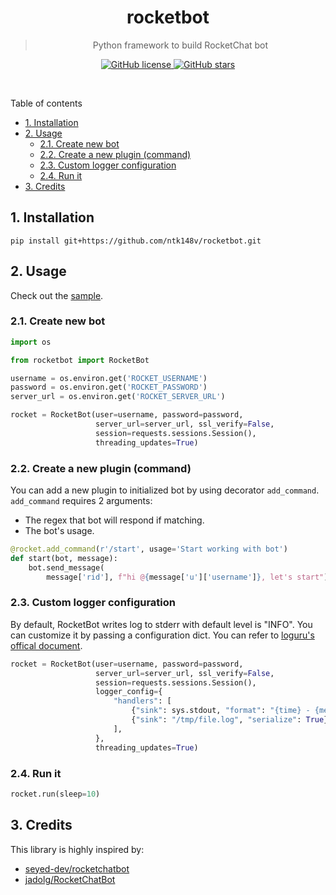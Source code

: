 <div align="center">
  <h1>rocketbot</h1>
  <blockquote align="center">
    Python framework to build RocketChat bot
  </blockquote>
  <p>
    <a href="https://github.com/ntk148v/rocketbot/blob/master/LICENSE">
      <img
        alt="GitHub license"
        src="https://img.shields.io/github/license/ntk148v/rocketbot?style=for-the-badge"
      />
    </a>
    <a href="https://github.com/ntk148v/rocketbot/stargazers">
      <img
        alt="GitHub stars"
        src="https://img.shields.io/github/stars/ntk148v/rocketbot?style=for-the-badge"
      />
    </a>
    <br />
  </p>
  <br />
</div>

Table of contents

- [1. Installation](#1-installation)
- [2. Usage](#2-usage)
  - [2.1. Create new bot](#21-create-new-bot)
  - [2.2. Create a new plugin (command)](#22-create-a-new-plugin-command)
  - [2.3. Custom logger configuration](#23-custom-logger-configuration)
  - [2.4. Run it](#24-run-it)
- [3. Credits](#3-credits)

## 1. Installation

```shell
pip install git+https://github.com/ntk148v/rocketbot.git
```

## 2. Usage

Check out the [sample](./sample.py).

### 2.1. Create new bot

```python
import os

from rocketbot import RocketBot

username = os.environ.get('ROCKET_USERNAME')
password = os.environ.get('ROCKET_PASSWORD')
server_url = os.environ.get('ROCKET_SERVER_URL')

rocket = RocketBot(user=username, password=password,
                   server_url=server_url, ssl_verify=False,
                   session=requests.sessions.Session(),
                   threading_updates=True)


```

### 2.2. Create a new plugin (command)

You can add a new plugin to initialized bot by using decorator `add_command`. `add_command` requires 2 arguments:

- The regex that bot will respond if matching.
- The bot's usage.

```python
@rocket.add_command(r'/start', usage='Start working with bot')
def start(bot, message):
    bot.send_message(
        message['rid'], f"hi @{message['u']['username']}, let's start")
```

### 2.3. Custom logger configuration

By default, RocketBot writes log to stderr with default level is "INFO". You can customize it by passing a configuration dict. You can refer to [loguru's offical document](https://loguru.readthedocs.io/en/stable/api/logger.html#loguru._logger.Logger.configure).

```python
rocket = RocketBot(user=username, password=password,
                   server_url=server_url, ssl_verify=False,
                   session=requests.sessions.Session(),
                   logger_config={
                       "handlers": [
                           {"sink": sys.stdout, "format": "{time} - {message}"},
                           {"sink": "/tmp/file.log", "serialize": True},
                       ],
                   },
                   threading_updates=True)
```

### 2.4. Run it

```python
rocket.run(sleep=10)
```

## 3. Credits

This library is highly inspired by:

- [seyed-dev/rocketchatbot](https://github.com/seyed-dev/rocketchatbot)
- [jadolg/RocketChatBot](https://github.com/jadolg/RocketChatBot)

